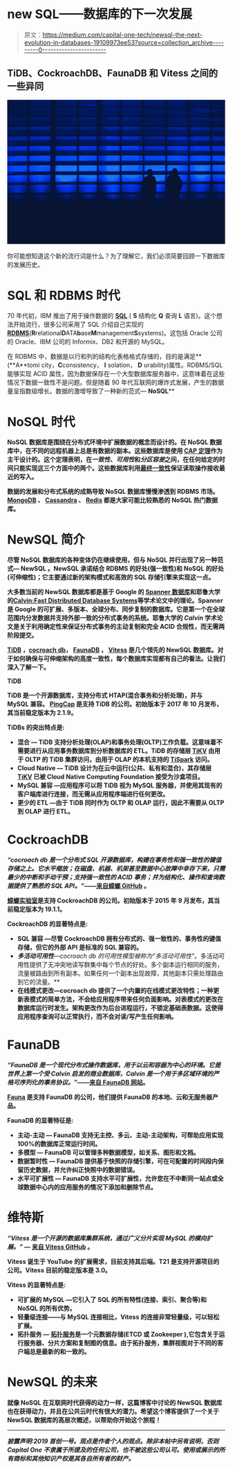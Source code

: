 # new SQL——数据库的下一次发展

> 原文：<https://medium.com/capital-one-tech/newsql-the-next-evolution-in-databases-19109973ee53?source=collection_archive---------0----------------------->

## TiDB、CockroachDB、FaunaDB 和 Vitess 之间的一些异同

![](img/6d23f58711502ec30660010c4c986273.png)

你可能想知道这个新的流行词是什么？为了理解它，我们必须简要回顾一下数据库的发展历史。

# SQL 和 RDBMS 时代

70 年代初，IBM 推出了用于操作数据的 [**SQL**](https://www.w3schools.com/sql/) ( **S** 结构化 **Q** 查询 **L** 语言)。这个想法开始流行，很多公司采用了 SQL 介绍自己实现的[**RDBMS**](https://en.wikipedia.org/wiki/Relational_database_management_system)(**R**relational**D**ATA**b**ase**M**management**S**systems)。这包括 Oracle 公司的 Oracle、IBM 公司的 Informix、DB2 和开源的 MySQL。

在 RDBMS 中，数据是以行和列的结构化表格格式存储的，目的是满足[](https://en.wikipedia.org/wiki/ACID_(computer_science))**(**A**tomi city，**C**consistency， **I** solation， **D** urability)属性。RDBMS/SQL 能够实现 ACID 属性，因为数据保存在一个大型数据库服务器中，这意味着在这些情况下数据一致性不是问题。但是随着 90 年代互联网的爆炸式发展，产生的数据量呈指数级增长。数据的激增导致了一种新的范式— **NoSQL****

# **NoSQL 时代**

**NoSQL 数据库是围绕在分布式环境中扩展数据的概念而设计的。在 NoSQL 数据库中，在不同的远程机器上总是有数据的副本。这些数据库是使用 [CAP 定理](https://en.wikipedia.org/wiki/CAP_theorem)作为主干设计的。这个定理表明，在*一致性*、*可用性*和*分区容差*之间，在任何给定的时间只能实现这三个方面中的两个。这些数据库利用[最终一致性](https://en.wikipedia.org/wiki/Eventual_consistency)保证读取操作接收最近的写入。**

**数据的发展和分布式系统的成熟导致 NoSQL 数据库慢慢渗透到 RDBMS 市场。 [MongoDB](https://en.wikipedia.org/wiki/MongoDB) 、 [Cassandra](https://en.wikipedia.org/wiki/Apache_Cassandra) 、 [Redis](https://en.wikipedia.org/wiki/Redis) 都是大家可能比较熟悉的 NoSQL 热门数据库。**

# **NewSQL 简介**

**尽管 NoSQL 数据库的各种变体仍在继续使用，但与 NoSQL 并行出现了另一种范式— **NewSQL** 。NewSQL 承诺结合 RDBMS 的好处(强一致性)和 NoSQL 的好处(可伸缩性)；它主要通过新的架构模式和高效的 SQL 存储引擎来实现这一点。**

**大多数当前的 NewSQL 数据库都是基于 Google 的 [Spanner 数据库](https://static.googleusercontent.com/media/research.google.com/en//archive/spanner-osdi2012.pdf)和耶鲁大学的[Calvin:Fast Distributed Database Systems](http://cs.yale.edu/homes/thomson/publications/calvin-sigmod12.pdf)等学术论文中的理论。Spanner 是 Google 的可扩展、多版本、全球分布、同步复制的数据库。它是第一个在全球范围内分发数据并支持外部一致的分布式事务的系统。耶鲁大学的 *Calvin* 学术论文是关于利用确定性来保证分布式事务的主动复制和完全 ACID 合规性，而无需两阶段提交。**

**[TiDB](https://github.com/pingcap/tidb) ，[cocroach db](https://github.com/cockroachdb/cockroach)， [FaunaDB](https://fauna.com/faunadb) ， [Vitess](https://github.com/vitessio/vitess) 是几个领先的 NewSQL 数据库。对于如何确保与可伸缩架构的高度一致性，每个数据库实现都有自己的看法。让我们深入了解一下。**

****TiDB****

**TiDB 是一个开源数据库，支持分布式 HTAP(混合事务和分析处理)，并与 MySQL 兼容。 [PingCap](https://pingcap.com/en/) 是支持 TiDB 的公司。初始版本于 2017 年 10 月发布，其当前稳定版本为 2.1.9。**

**TiDBs 的突出特点是:**

*   ****混合** — TiDB 支持分析处理(OLAP)和事务处理(OLTP)工作负载。这意味着不需要进行从应用事务数据库到分析数据库的 ETL。TiDB 的存储层 [TiKV](https://github.com/tikv/tikv) 由用于 OLTP 的 TiDB 集群访问，由用于 OLAP 的本机支持的 [TiSpark](https://github.com/pingcap/tispark) 访问。**
*   ****Cloud Native** — TiDB 设计为在云中运行(公共、私有和混合)，其存储层 [TiKV](https://github.com/tikv/tikv) 已被 Cloud Native Computing Foundation 接受为沙盒项目。**
*   ****MySQL 兼容** —应用程序可以将 TiDB 视为 MySQL 服务器，并使用其现有的客户端库进行连接，而无需从应用程序端进行任何更改。**
*   ****更少的 ETL** —由于 TiDB 同时作为 OLTP 和 OLAP 运行，因此不需要从 OLTP 到 OLAP 进行 ETL。**

# **CockroachDB**

***“cocroach db 是一个分布式 SQL 开源数据库，构建在事务性和强一致性的键值存储之上。它水平缩放；在磁盘、机器、机架甚至数据中心故障中幸存下来，只需最少的中断和手动干预；支持强一致性的 ACID 事务；并为结构化、操作和查询数据提供了熟悉的 SQL API。”*——[来自蟑螂 GitHub](https://github.com/cockroachdb/cockroach) 。**

**[蟑螂实验室](https://www.cockroachlabs.com/)是支持 CockroachDB 的公司。初始版本于 2015 年 9 月发布，其当前稳定版本为 19.1.1。**

**CockroachDB 的显著特点是:**

*   ****SQL 兼容** —尽管 CockroachDB 拥有分布式的、强一致性的、事务性的键值存储，但它的外部 API 是标准的 SQL 兼容的。**
*   ****多活动可用性**—cocroach db 的可用性模型被称为*“多活动可用性”*。多活动可用性提供了无冲突地读写群集中每个节点的好处。多个副本运行相同的服务，流量被路由到所有副本。如果任何一个副本出现故障，其他副本只需处理路由到它的流量。**
*   ****在线模式更改**—cocroach db 提供了一个内置的在线模式更改特性；一种更新表模式的简单方法，不会给应用程序带来任何负面影响。对表模式的更改在数据库运行时发生。架构更改作为后台进程运行，不锁定基础表数据。这使得应用程序查询可以正常执行，而不会对读/写产生任何影响。**

# **FaunaDB**

***“FaunaDB 是一个现代分布式操作数据库，用于以云和容器为中心的环境。它是世界上第一个受 Calvin 启发的商业数据库，Calvin 是一个用于多区域环境的严格可序列化的事务协议。”*——[来自 FaunaDB 网站](https://docs.fauna.com/fauna/current/introduction.html)。**

**[Fauna](https://fauna.com/company) 是支持 FaunaDB 的公司，他们提供 FaunaDB 的本地、云和无服务器产品。**

**FaunaDB 的显著特征是:**

*   ****主动-主动** — FaunaDB 支持无主控、多云、主动-主动架构，可帮助应用实现 100%的数据库正常运行时间。**
*   ****多模型** — FaunaDB 可以管理多种数据模型，如关系、图形和文档。**
*   ****数据暂时性** — FaunaDB 提供基于快照的存储引擎，可在可配置的时间段内保留历史数据，并允许纠正快照中的数据错误。**
*   ****水平可扩展性** — FaunaDB 支持水平可扩展性，允许您在不中断同一站点或全球数据中心内的应用服务的情况下添加和删除节点。**

# **维特斯**

***“Vitess 是一个开源的数据库集群系统，通过广义分片实现 MySQL 的横向扩展。”* — [来自 Vitess GitHub](https://github.com/vitessio/vitess) 。**

**Vitess 诞生于 YouTube 的扩展需求，目前支持其后端。T21 是支持开源项目的公司。Vitess 目前的稳定版本是 3.0。**

**Vitess 的显著特点是:**

*   ****可扩展的 MySQL** —它引入了 SQL 的所有特性(连接、索引、聚合等)和 NoSQL 的所有优势。**
*   ****轻量级连接**——与 MySQL 连接相比，Vitess 的连接非常轻量级，可以轻松扩展。**
*   ****拓扑服务** — [拓扑服务](https://vitess.io/docs/user-guides/topology-service)是一个元数据存储(ETCD 或 Zookeeper ),它包含关于运行服务器、分片方案和复制图的信息。由于拓扑服务，集群视图对于不同的客户端总是最新的和一致的。**

# **NewSQL 的未来**

**就像 NoSQL 在互联网时代获得的动力一样，这篇博客中讨论的 NewSQL 数据库也在获得动力，并且在公共云时代有很大的潜力。希望这个博客提供了一个关于 NewSQL 数据库的高层次概述，以帮助你开始这个旅程！**

*******

***披露声明:2019 首创一号。观点是作者个人的观点。除非本帖中另有说明，否则 Capital One 不隶属于所提及的任何公司，也不被这些公司认可。使用或展示的所有商标和其他知识产权是其各自所有者的财产。***